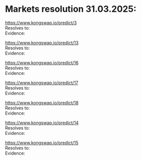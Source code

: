 
# Markets resolution 31.03.2025:

https://www.kongswap.io/predict/3   
Resolves to:   
Evidence: 


https://www.kongswap.io/predict/13   
Resolves to:   
Evidence: 

https://www.kongswap.io/predict/16   
Resolves to:   
Evidence: 

https://www.kongswap.io/predict/17   
Resolves to:   
Evidence: 

https://www.kongswap.io/predict/18   
Resolves to:   
Evidence: 

https://www.kongswap.io/predict/14   
Resolves to:   
Evidence: 

https://www.kongswap.io/predict/15   
Resolves to:   
Evidence: 
